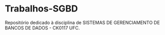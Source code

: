 # Trabalhos-SGBD
Repositório dedicado à disciplina de SISTEMAS DE GERENCIAMENTO DE BANCOS DE DADOS - CK0117 UFC.
